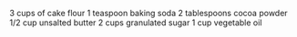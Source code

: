 3 cups of cake flour 
1 teaspoon baking soda 
2 tablespoons cocoa powder
1/2 cup unsalted butter 
2 cups granulated sugar 
1 cup vegetable oil 